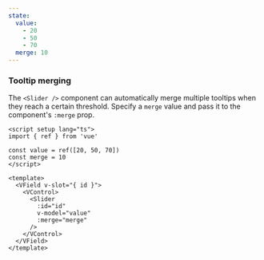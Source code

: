 ```yaml
---
state:
  value:
    - 20
    - 50
    - 70
  merge: 10
---
```


### Tooltip merging

The `<Slider />` component can automatically merge multiple tooltips when they
reach a certain threshold. Specify a `merge` value and pass it to the
component's `:merge` prop.

<!--code-->

```vue
<script setup lang="ts">
import { ref } from 'vue'

const value = ref([20, 50, 70])
const merge = 10
</script>

<template>
  <VField v-slot="{ id }">
    <VControl>
      <Slider
        :id="id"
        v-model="value"
        :merge="merge"
      />
    </VControl>
  </VField>
</template>
```

<!--/code-->

<!--example-->

<div class="columns mt-2">
  <div class="column is-6">
    <VField v-slot="{ id }" class="pt-5 px-4 is-slider-info">
      <VControl>
        <Slider 
          :id="id"
          v-model="frontmatter.state.value" 
          :merge="frontmatter.state.merge"
        />
      </VControl>
    </VField>
  </div>
</div>

<!--/example-->
